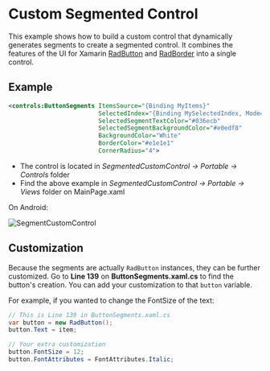 # Custom Segmented Control

This example shows how to build a custom control that dynamically generates segments to create a segmented control. It combines the features of the UI for Xamarin [RadButton](https://docs.telerik.com/devtools/xamarin/controls/button/button-overview) and [RadBorder](https://docs.telerik.com/devtools/xamarin/controls/border/border-overview) into a single control.

## Example

```xml
<controls:ButtonSegments ItemsSource="{Binding MyItems}"
                         SelectedIndex="{Binding MySelectedIndex, Mode=TwoWay}"
                         SelectedSegmentTextColor="#036ecb"
                         SelectedSegmentBackgroundColor="#e0edf8"
                         BackgroundColor="White"
                         BorderColor="#e1e1e1"
                         CornerRadius="4">
```

* The control is located in *SegmentedCustomControl -> Portable -> Controls* folder
* Find the above example in *SegmentedCustomControl -> Portable -> Views* folder on MainPage.xaml

On Android:

![SegmentCustomControl](https://content.screencast.com/users/lance.mccarthy/folders/Snagit/media/1568d226-7fd3-4be2-80b3-17cbc87065f7/02.06.2020-19.32.GIF)

## Customization
Because the segments are actually `RadButton` instances, they can be further customized. Go to **Line 139** on **ButtonSegments.xaml.cs** to find the button's creation. You can add your customization to that `button` variable.

For example, if you wanted to change the FontSize of the text:

```csharp
// This is Line 139 in ButtonSegments.xaml.cs
var button = new RadButton();
button.Text = item;

// Your extra customization
button.FontSize = 12;
button.FontAttributes = FontAttributes.Italic;
```